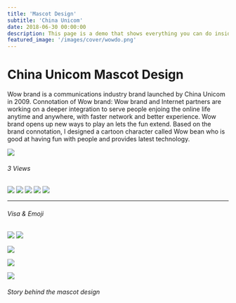 ```yaml
---
title: 'Mascot Design'
subtitle: 'China Unicom'
date: 2018-06-30 00:00:00
description: This page is a demo that shows everything you can do inside portfolio and blog posts.
featured_image: '/images/cover/wowdo.png'
---
```


# China Unicom Mascot Design

Wow brand is a communications industry brand launched by China Unicom in 2009.
Connotation of Wow brand: Wow brand and Internet partners are working on a deeper integration to serve people enjoing the online life anytime and anywhere, with faster network and better
experience. Wow brand opens up new ways to play an lets the fun extend.
Based on the brand connotation, I designed a cartoon character called Wow bean who is good at having fun with people and provides latest technology.

![](/images/mascot/3views.jpg)
###### 3 Views

<div class="gallery" data-columns="5">
	<img src="/images/mascot/plane.png">
	<img src="/images/mascot/skateboarding.png">
	<img src="/images/mascot/spaceman.png">
	<img src="/images/mascot/surfing.png">
	<img src="/images/mascot/vr.png">
</div>

---

###### Visa & Emoji

<div class="gallery" data-columns="2">
	<img src="/images/mascot/visa.png">
	<img src="/images/mascot/emoji.png">
</div>

![](/images/mascot/product.jpg)

![](/images/mascot/manga1.jpg)

![](/images/mascot/manga2.jpg)
###### Story behind the mascot design








